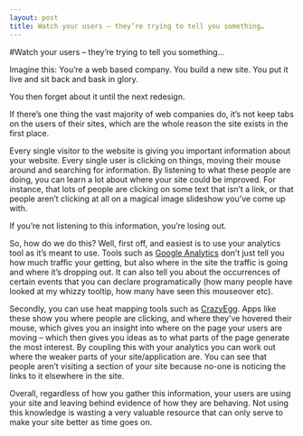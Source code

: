 ```yaml
---
layout: post
title: Watch your users – they’re trying to tell you something…
---
```


#Watch your users – they’re trying to tell you something…

Imagine this: You’re a web based company. You build a new site. You put
it live and sit back and bask in glory.

You then forget about it until the next redesign.

If there’s one thing the vast majority of web companies do, it’s not
keep tabs on the users of their sites, which are the whole reason the
site exists in the first place.

Every single visitor to the website is giving you important information
about your website. Every single user is clicking on things, moving
their mouse around and searching for information. By listening to what
these people are doing, you can learn a lot about where your site could
be improved. For instance, that lots of people are clicking on some text
that isn’t a link, or that people aren’t clicking at all on a magical
image slideshow you’ve come up with.

If you’re not listening to this information, you’re losing out.

So, how do we do this? Well, first off, and easiest is to use your
analytics tool as it’s meant to use. Tools such as [Google Analytics][]
don’t just tell you how much traffic your getting, but also where in the
site the traffic is going and where it’s dropping out. It can also tell
you about the occurrences of certain events that you can declare
programatically (how many people have looked at my whizzy tooltip, how
many have seen this mouseover etc).

Secondly, you can use heat mapping tools such as [CrazyEgg][]. Apps
like these show you where people are clicking, and where they’ve hovered
their mouse, which gives you an insight into where on the page your
users are moving – which then gives you ideas as to what parts of the
page generate the most interest. By coupling this with your analytics
you can work out where the weaker parts of your site/application are.
You can see that people aren’t visiting a section of your site because
no-one is noticing the links to it elsewhere in the site.

Overall, regardless of how you gather this information, your users are
using your site and leaving behind evidence of how they are behaving.
Not using this knowledge is wasting a very valuable resource that can
only serve to make your site better as time goes on.

  [Google Analytics]: http://www.google.com/analytics
  [CrazyEgg]: http://crazyegg.com/
